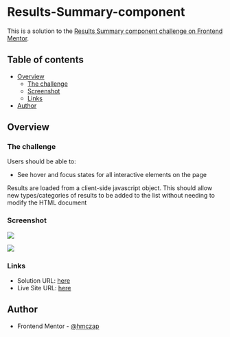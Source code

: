 # Results-Summary-component

This is a solution to the [Results Summary component challenge on Frontend Mentor](https://www.frontendmentor.io/challenges/results-summary-component-CE_K6s0maV/hub).

## Table of contents

- [Overview](#overview)
  - [The challenge](#the-challenge)
  - [Screenshot](#screenshot)
  - [Links](#links)
- [Author](#author)

## Overview

### The challenge

Users should be able to:

- See hover and focus states for all interactive elements on the page

Results are loaded from a client-side javascript object. This should allow new types/categories of results
to be added to the list without needing to modify the HTML document

### Screenshot

![](./images/solution-desktop.png)

![](./images/solution-mobile.png)

### Links

- Solution URL: [here](https://github.com/hmczap/Results-Summary-component/)
- Live Site URL: [here](https://hmczap.github.io/Results-Summary-component/)

## Author

- Frontend Mentor - [@hmczap](https://www.frontendmentor.io/profile/hmczap)

